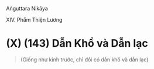 Aṅguttara Nikāya

XIV. Phẩm Thiện Lương

# (X) (143) Dẫn Khổ và Dẫn lạc

> (Giống như kinh trước, chỉ đổi có dẫn khổ và dẫn lạc)

